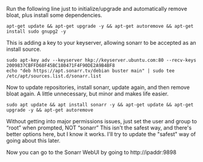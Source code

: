 Run the following line just to initialize/upgrade and automatically remove bloat, plus install some dependencies.

	apt-get update && apt-get upgrade -y && apt-get autoremove && apt-get install sudo gnupg2 -y

This is adding a key to your keyserver, allowing sonarr to be accepted as an install source.

	sudo apt-key adv --keyserver hkp://keyserver.ubuntu.com:80 --recv-keys 2009837CBFFD68F45BC180471F4F90DE2A9B4BF8
  	echo "deb https://apt.sonarr.tv/debian buster main" | sudo tee /etc/apt/sources.list.d/sonarr.list

Now to update repositories, install sonarr, update again, and then remove bloat again.  A little unnecessary, but minor and makes life easier.
	
	sudo apt update && apt install sonarr -y && apt-get update && apt-get upgrade -y && apt-get autoremove

Without getting into major permissions issues, just set the user and group to “root” when prompted, NOT “sonarr”
This isn't the safest way, and there's better options here, but I know it works.  I'll try to update the "safest" way of going about this later.

Now you can go to the Sonarr WebUI by going to http://ipaddr:9898

